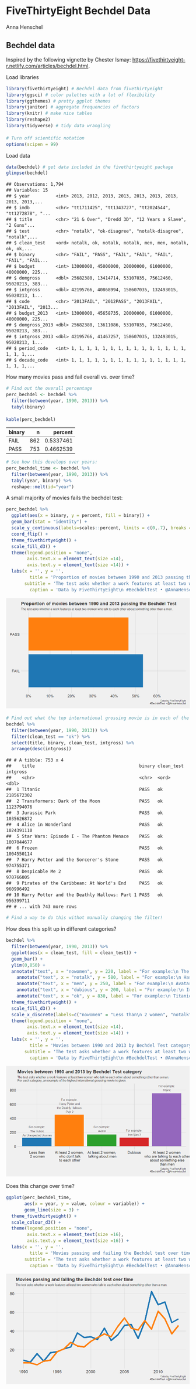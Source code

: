FiveThirtyEight Bechdel Data
================
Anna Henschel

## Bechdel data

Inspired by the following vignette by Chester Ismay:
<https://fivethirtyeight-r.netlify.com/articles/bechdel.html>.

Load libraries

``` r
library(fivethirtyeight) # Bechdel data from fivethirtyeight 
library(ggsci) # color palettes with a lot of flexibility
library(ggthemes) # pretty ggplot themes
library(janitor) # aggregate frequencies of factors
library(knitr) # make nice tables
library(reshape2)
library(tidyverse) # tidy data wrangling

# Turn off scientific notation
options(scipen = 99)
```

Load data

``` r
data(bechdel) # get data included in the fivethirtyeight package
glimpse(bechdel)
```

    ## Observations: 1,794
    ## Variables: 15
    ## $ year          <int> 2013, 2012, 2013, 2013, 2013, 2013, 2013, 2013, 2013,...
    ## $ imdb          <chr> "tt1711425", "tt1343727", "tt2024544", "tt1272878", "...
    ## $ title         <chr> "21 & Over", "Dredd 3D", "12 Years a Slave", "2 Guns"...
    ## $ test          <chr> "notalk", "ok-disagree", "notalk-disagree", "notalk",...
    ## $ clean_test    <ord> notalk, ok, notalk, notalk, men, men, notalk, ok, ok,...
    ## $ binary        <chr> "FAIL", "PASS", "FAIL", "FAIL", "FAIL", "FAIL", "FAIL...
    ## $ budget        <int> 13000000, 45000000, 20000000, 61000000, 40000000, 225...
    ## $ domgross      <dbl> 25682380, 13414714, 53107035, 75612460, 95020213, 383...
    ## $ intgross      <dbl> 42195766, 40868994, 158607035, 132493015, 95020213, 1...
    ## $ code          <chr> "2013FAIL", "2012PASS", "2013FAIL", "2013FAIL", "2013...
    ## $ budget_2013   <int> 13000000, 45658735, 20000000, 61000000, 40000000, 225...
    ## $ domgross_2013 <dbl> 25682380, 13611086, 53107035, 75612460, 95020213, 383...
    ## $ intgross_2013 <dbl> 42195766, 41467257, 158607035, 132493015, 95020213, 1...
    ## $ period_code   <int> 1, 1, 1, 1, 1, 1, 1, 1, 1, 1, 1, 1, 1, 1, 1, 1, 1, 1,...
    ## $ decade_code   <int> 1, 1, 1, 1, 1, 1, 1, 1, 1, 1, 1, 1, 1, 1, 1, 1, 1, 1,...

How many movies pass and fail overall vs. over time?

``` r
# Find out the overall percentage
perc_bechdel <- bechdel %>%
  filter(between(year, 1990, 2013)) %>%
  tabyl(binary)

kable(perc_bechdel)
```

| binary |   n |   percent |
| :----- | --: | --------: |
| FAIL   | 862 | 0.5337461 |
| PASS   | 753 | 0.4662539 |

``` r
# See how this develops over years:
perc_bechdel_time <- bechdel %>%
  filter(between(year, 1990, 2013)) %>%
  tabyl(year, binary) %>%
  reshape::melt(id="year")
```

A small majority of movies fails the bechdel test:

``` r
perc_bechdel %>%
  ggplot(aes(x = binary, y = percent, fill = binary)) + 
  geom_bar(stat = "identity") + 
  scale_y_continuous(labels=scales::percent, limits = c(0,.7), breaks = c(0, .1, .2, .3, .4, .5, .6)) +
  coord_flip() +
  theme_fivethirtyeight() +
  scale_fill_d3() +
  theme(legend.position = "none", 
        axis.text.x = element_text(size =14), 
        axis.text.y = element_text(size =14)) +
  labs(x = '', y = '',
         title = 'Proportion of movies between 1990 and 2013 passing the Bechdel Test', 
       subtitle = 'The test asks whether a work features at least two women who talk to each other about something other than a man.',
         caption = 'Data by FiveThirtyEight\n #BechdelTest • @AnnaHenschel') 
```

![](Bechdel-data-code_files/figure-gfm/unnamed-chunk-4-1.png)<!-- -->

``` r
# Find out what the top international grossing movie is in each of the Bechdel Test categories
bechdel %>%
  filter(between(year, 1990, 2013)) %>%
  filter(clean_test == "ok") %>%
  select(title, binary, clean_test, intgross) %>%
  arrange(desc(intgross))
```

    ## # A tibble: 753 x 4
    ##    title                                        binary clean_test   intgross
    ##    <chr>                                        <chr>  <ord>           <dbl>
    ##  1 Titanic                                      PASS   ok         2185672302
    ##  2 Transformers: Dark of the Moon               PASS   ok         1123794076
    ##  3 Jurassic Park                                PASS   ok         1035626872
    ##  4 Alice in Wonderland                          PASS   ok         1024391110
    ##  5 Star Wars: Episode I - The Phantom Menace    PASS   ok         1007044677
    ##  6 Frozen                                       PASS   ok         1004550114
    ##  7 Harry Potter and the Sorcerer's Stone        PASS   ok          974755371
    ##  8 Despicable Me 2                              PASS   ok          970766005
    ##  9 Pirates of the Caribbean: At World's End     PASS   ok          960996492
    ## 10 Harry Potter and the Deathly Hallows: Part 1 PASS   ok          956399711
    ## # ... with 743 more rows

``` r
# Find a way to do this withot manually changing the filter!
```

How does this split up in different categories?

``` r
bechdel %>%
  filter(between(year, 1990, 2013)) %>%
  ggplot(aes(x = clean_test, fill = clean_test)) + 
  geom_bar() + 
  ylim(0,850) +
  annotate("text", x = "nowomen", y = 220, label = "For example:\n The Hobbit:\n An Unexpected Journey", alpha = .65) +
    annotate("text", x = "notalk", y = 580, label = "For example:\n Harry Potter and\n the Deathly Hallows:\n Part 2", alpha = .65) +
    annotate("text", x = "men", y = 250, label = "For example:\n Avatar", alpha = .65) +
    annotate("text", x = "dubious", y = 200, label = "For example:\n Iron Man 3", alpha = .65) +
    annotate("text", x = "ok", y = 830, label = "For example:\n Titanic", alpha = .65) +
  theme_fivethirtyeight() +
  scale_fill_d3() +
  scale_x_discrete(labels=c("nowomen" = "Less than\n 2 women", "notalk" = "At least 2 women,\n who don't talk\n to each other","men" = "At least 2 women,\n talking about men", "dubious" = "Dubious", "ok" ="At least 2 women\n who are talking to each other\n about something else\n than men")) +
  theme(legend.position = "none", 
        axis.text.x = element_text(size =14), 
        axis.text.y = element_text(size =14)) +
  labs(x = '', y = '',
         title = 'Movies between 1990 and 2013 by Bechdel Test category', 
       subtitle = 'The test asks whether a work features at least two women who talk to each other about something other than a man.\nFor each category, an example of the highest international grossing movie is given.',
         caption = 'Data by FiveThirtyEight\n #BechdelTest • @AnnaHenschel')
```

![](Bechdel-data-code_files/figure-gfm/unnamed-chunk-6-1.png)<!-- -->

Does this change over time?

``` r
ggplot(perc_bechdel_time,
       aes(x = year, y = value, colour = variable)) +
       geom_line(size = 3) +
  theme_fivethirtyeight() +
  scale_colour_d3() +
  theme(legend.position = "none", 
        axis.text.x = element_text(size =16), 
        axis.text.y = element_text(size =16)) +
  labs(x = '', y = '',
         title = 'Movies passing and failing the Bechdel test over time', 
       subtitle = 'The test asks whether a work features at least two women who talk to each other about something other than a man.',
         caption = 'Data by FiveThirtyEight\n #BechdelTest • @AnnaHenschel') 
```

![](Bechdel-data-code_files/figure-gfm/unnamed-chunk-7-1.png)<!-- -->
